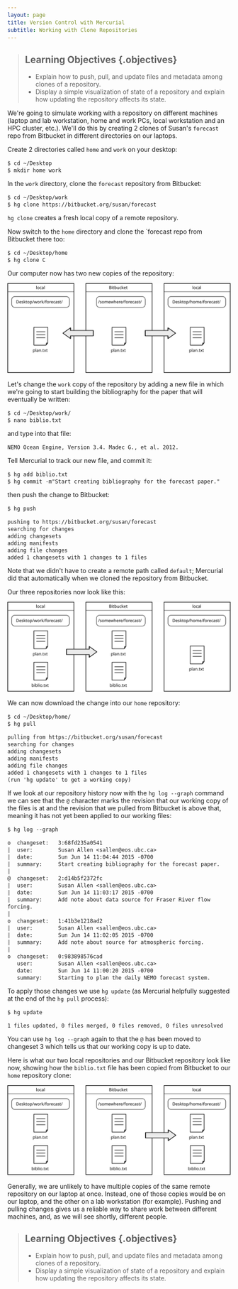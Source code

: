 ```yaml
---
layout: page
title: Version Control with Mercurial
subtitle: Working with Clone Repositories
---
```

> ## Learning Objectives {.objectives}
>
> * Explain how to push, pull, and update files and metadata among clones of a repository.
> * Display a simple visualization of state of a repository and explain how updating the repository affects its state.

We're going to simulate working with a repository on different machines
(laptop and lab workstation,
home and work PCs,
local workstation and an HPC cluster,
etc.).
We'll do this by creating 2 clones of Susan's `forecast` repo from Bitbucket in different directories on our laptops.

Create 2 directories called `home` and `work` on your desktop:

~~~ {.bash}
$ cd ~/Desktop
$ mkdir home work
~~~

In the `work` directory,
clone the `forecast` repository from Bitbucket:

~~~ {.bash}
$ cd ~/Desktop/work
$ hg clone https://bitbucket.org/susan/forecast
~~~

`hg clone` creates a fresh local copy of a remote repository.

Now switch to the `home` directory and clone the `forecast repo from Bitbucket there too:

~~~ {.bash}
$ cd ~/Desktop/home
$ hg clone C
~~~

Our computer now has two new copies of the repository:

![After Creating `work` and `home` Clones of Repository](fig/hg-after-home-work-clones.svg)

Let's change the `work` copy of the repository by adding a new file in which we're going to start building the bibliography for the paper that will eventually be written:

~~~ {.bash}
$ cd ~/Desktop/work/
$ nano biblio.txt
~~~

and type into that file:

~~~ {.output}
NEMO Ocean Engine, Version 3.4. Madec G., et al. 2012.
~~~

Tell Mercurial to track our new file,
and commit it:

~~~{.bash}
$ hg add biblio.txt
$ hg commit -m"Start creating bibliography for the forecast paper."
~~~

then push the change to Bitbucket:

~~~ {.bash}
$ hg push
~~~
~~~ {.output}
pushing to https://bitbucket.org/susan/forecast
searching for changes
adding changesets
adding manifests
adding file changes
added 1 changesets with 1 changes to 1 files
~~~

Note that we didn't have to create a remote path called `default`;
Mercurial did that automatically when we cloned the repository from Bitbucket.

Our three repositories now look like this:

![After Pushing Change from `work` Repository](fig/hg-after-change-to-work-clone.svg)

We can now download the change into our `home` repository:

~~~ {.bash}
$ cd ~/Desktop/home/
$ hg pull
~~~
~~~ {.output}
pulling from https://bitbucket.org/susan/forecast
searching for changes
adding changesets
adding manifests
adding file changes
added 1 changesets with 1 changes to 1 files
(run 'hg update' to get a working copy)
~~~
If we look at our repository history now with the `hg log --graph` command we can see that the `@` character marks the revision that our working copy of the files is at and the revision that we pulled from Bitbucket is above that,
meaning it has not yet been applied to our working files:

~~~ {.bash}
$ hg log --graph
~~~
~~~ {.output}
o  changeset:   3:68fd235a0541
|  user:        Susan Allen <sallen@eos.ubc.ca>
|  date:        Sun Jun 14 11:04:44 2015 -0700
|  summary:     Start creating bibliography for the forecast paper.
|
@  changeset:   2:d14b5f2372fc
|  user:        Susan Allen <sallen@eos.ubc.ca>
|  date:        Sun Jun 14 11:03:17 2015 -0700
|  summary:     Add note about data source for Fraser River flow forcing.
|
o  changeset:   1:41b3e1218ad2
|  user:        Susan Allen <sallen@eos.ubc.ca>
|  date:        Sun Jun 14 11:02:05 2015 -0700
|  summary:     Add note about source for atmospheric forcing.
|
o  changeset:   0:983898576cad
   user:        Susan Allen <sallen@eos.ubc.ca>
   date:        Sun Jun 14 11:00:20 2015 -0700
   summary:     Starting to plan the daily NEMO forecast system.

~~~

To apply those changes we use `hg update`
(as Mercurial helpfully suggested at the end of the `hg pull` process):

~~~ {.bash}
$ hg update
~~~
~~~ {.output}
1 files updated, 0 files merged, 0 files removed, 0 files unresolved
~~~

You can use `hg log --graph` again to that the `@` has been moved to changeset 3 which tells us that our working copy is up to date.

Here is what our two local repositories and our Bitbucket repository look like now,
showing how the `biblio.txt` file has been copied from Bitbucket to our `home` repository clone:

![After Pulling Change to 'home' Repository](fig/hg-after-pulling-to-home-clone.svg)

Generally,
we are unlikely to have multiple copies of the same remote repository on our laptop at once.
Instead,
one of those copies would be on our laptop,
and the other on a lab workstation (for example).
Pushing and pulling changes gives us a reliable way to share work between different machines,
and,
as we will see shortly,
different people.


> ## Learning Objectives {.objectives}
>
> * Explain how to push, pull, and update files and metadata among clones of a repository.
> * Display a simple visualization of state of a repository and explain how updating the repository affects its state.
